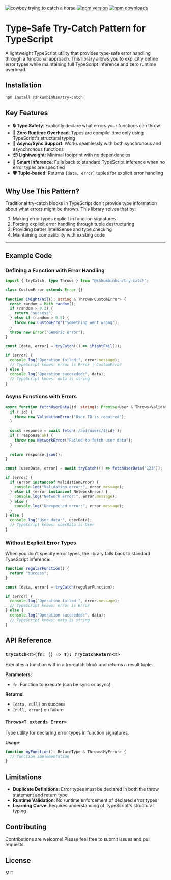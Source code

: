 ![cowboy trying to catch a horse](https://i.imgur.com/TzMOUUL.jpeg)
[![npm version](https://img.shields.io/npm/v/@shkumbinhsn/fetcher.svg)](https://www.npmjs.com/package/@shkumbinhsn/fetcher)
[![npm downloads](https://img.shields.io/npm/dm/@shkumbinhsn/fetcher.svg)](https://www.npmjs.com/package/@shkumbinhsn/fetcher)
# Type-Safe Try-Catch Pattern for TypeScript

A lightweight TypeScript utility that provides type-safe error handling through a functional approach. This library allows you to explicitly define error types while maintaining full TypeScript inference and zero runtime overhead.

## Installation

```bash
npm install @shkumbinhsn/try-catch
```

## Key Features

- **🔒 Type Safety**: Explicitly declare what errors your functions can throw
- **🎯 Zero Runtime Overhead**: Types are compile-time only using TypeScript's structural typing
- **🔄 Async/Sync Support**: Works seamlessly with both synchronous and asynchronous functions
- **📦 Lightweight**: Minimal footprint with no dependencies
- **🧠 Smart Inference**: Falls back to standard TypeScript inference when no error types are specified
- **🛡️ Tuple-based**: Returns `[data, error]` tuples for explicit error handling

## Why Use This Pattern?

Traditional try-catch blocks in TypeScript don't provide type information about what errors might be thrown. This library solves that by:

1. Making error types explicit in function signatures
2. Forcing explicit error handling through tuple destructuring
3. Providing better IntelliSense and type checking
4. Maintaining compatibility with existing code

---

## Example Code

### Defining a Function with Error Handling

```typescript
import { tryCatch, type Throws } from "@shkumbinhsn/try-catch";

class CustomError extends Error {}

function iMightFail(): string & Throws<CustomError> {
  const random = Math.random();
  if (random > 0.2) {
    return "success";
  } else if (random > 0.5) {
    throw new CustomError("Something went wrong");
  }
  throw new Error("Generic error");
}

const [data, error] = tryCatch(() => iMightFail());

if (error) {
  console.log("Operation failed:", error.message);
  // TypeScript knows: error is Error | CustomError
} else {
  console.log("Operation succeeded:", data);
  // TypeScript knows: data is string
}
```

### Async Functions with Errors

```typescript
async function fetchUserData(id: string): Promise<User & Throws<ValidationError | NetworkError>> {
  if (!id) {
    throw new ValidationError("User ID is required");
  }
  
  const response = await fetch(`/api/users/${id}`);
  if (!response.ok) {
    throw new NetworkError("Failed to fetch user data");
  }
  
  return response.json();
}

const [userData, error] = await tryCatch(() => fetchUserData("123"));

if (error) {
  if (error instanceof ValidationError) {
    console.log("Validation error:", error.message);
  } else if (error instanceof NetworkError) {
    console.log("Network error:", error.message);
  } else {
    console.log("Unexpected error:", error.message);
  }
} else {
  console.log("User data:", userData);
  // TypeScript knows: userData is User
}
```

### Without Explicit Error Types

When you don't specify error types, the library falls back to standard TypeScript inference:

```typescript
function regularFunction() {
  return "success";
}

const [data, error] = tryCatch(regularFunction);

if (error) {
  console.log("Operation failed:", error.message);
  // TypeScript knows: error is Error
} else {
  console.log("Operation succeeded:", data);
  // TypeScript knows: data is string
}
```

## API Reference

### `tryCatch<T>(fn: () => T): TryCatchReturn<T>`

Executes a function within a try-catch block and returns a result tuple.

**Parameters:**
- `fn`: Function to execute (can be sync or async)

**Returns:**
- `[data, null]` on success
- `[null, error]` on failure

### `Throws<T extends Error>`

Type utility for declaring error types in function signatures.

**Usage:**
```typescript
function myFunction(): ReturnType & Throws<MyError> {
  // function implementation
}
```

## Limitations

- **Duplicate Definitions**: Error types must be declared in both the throw statement and return type
- **Runtime Validation**: No runtime enforcement of declared error types
- **Learning Curve**: Requires understanding of TypeScript's structural typing

## Contributing

Contributions are welcome! Please feel free to submit issues and pull requests.

## License

MIT
